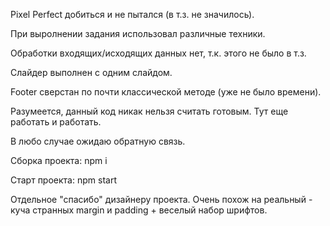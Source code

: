 Pixel Perfect добиться и не пытался (в т.з. не значилось).

При выролнении задания использовал различные техники.

Обработки входящих/исходящих данных нет, т.к. этого не было в т.з.

Слайдер выполнен с одним слайдом.

Footer сверстан по почти классической методе (уже не было времени).

Разумеется, данный код никак нельзя считать готовым. Тут еще работать и работать.

В любо случае ожидаю обратную связь.

Сборка проекта: npm i

Старт проекта: npm start

Отдельное "спасибо" дизайнеру проекта. Очень похож на реальный - куча странных margin и padding + веселый набор шрифтов.
